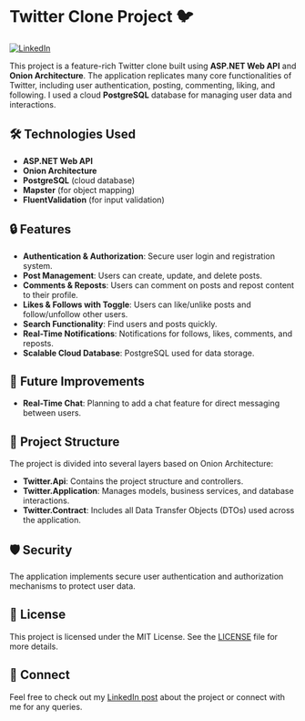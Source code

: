 # Twitter Clone Project 🐦

[![LinkedIn](https://img.shields.io/badge/LinkedIn-Connect-blue)](https://www.linkedin.com/posts/abanoub-saweris)

This project is a feature-rich Twitter clone built using **ASP.NET Web API** and **Onion Architecture**. The application replicates many core functionalities of Twitter, including user authentication, posting, commenting, liking, and following. I used a cloud **PostgreSQL** database for managing user data and interactions.

## 🛠️ Technologies Used

- **ASP.NET Web API**
- **Onion Architecture**
- **PostgreSQL** (cloud database)
- **Mapster** (for object mapping)
- **FluentValidation** (for input validation)

## 🔒 Features

- **Authentication & Authorization**: Secure user login and registration system.
- **Post Management**: Users can create, update, and delete posts.
- **Comments & Reposts**: Users can comment on posts and repost content to their profile.
- **Likes & Follows with Toggle**: Users can like/unlike posts and follow/unfollow other users.
- **Search Functionality**: Find users and posts quickly.
- **Real-Time Notifications**: Notifications for follows, likes, comments, and reposts.
- **Scalable Cloud Database**: PostgreSQL used for data storage.

## 🚀 Future Improvements

- **Real-Time Chat**: Planning to add a chat feature for direct messaging between users.

## 📂 Project Structure

The project is divided into several layers based on Onion Architecture:

- **Twitter.Api**: Contains the project structure and controllers.
- **Twitter.Application**: Manages models, business services, and database interactions.
- **Twitter.Contract**: Includes all Data Transfer Objects (DTOs) used across the application.

## 🛡️ Security

The application implements secure user authentication and authorization mechanisms to protect user data.

## 📄 License

This project is licensed under the MIT License. See the [LICENSE](LICENSE) file for more details.

## 🤝 Connect

Feel free to check out my [LinkedIn post](https://www.linkedin.com/posts/abanoub-saweris_dotnet-activity-7251686920122974209-MX_g?utm_source=share&utm_medium=member_desktop) about the project or connect with me for any queries.
